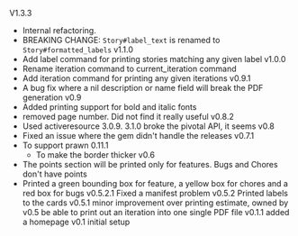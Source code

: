 V1.3.3
  * Internal refactoring.
  * BREAKING CHANGE: ```Story#label_text``` is renamed to ```Story#formatted_labels```
v1.1.0
  * Add label command for printing stories matching any given label
v1.0.0
  * Rename iteration command to current_iteration command
  * Add iteration command for printing any given iterations
v0.9.1
  * A bug fix where a nil description or name field will break the PDF generation
v0.9
  * Added printing support for bold and italic fonts
  * removed page number. Did not find it really useful
v0.8.2
  * Used activeresource 3.0.9. 3.1.0 broke the pivotal API, it seems
v0.8 
  * Fixed an issue where the gem didn't handle the releases
v0.7.1
  * To support prawn 0.11.1
	* To make the border thicker
v0.6
 * The points section will be printed only for features. Bugs and Chores don't
 have points
 * Printed a green bounding box for feature, a yellow box for chores and a red
 box for bugs
v0.5.2.1 Fixed a manifest problem
v0.5.2 Printed labels to the cards
v0.5.1 minor improvement over printing estimate, owned by
v0.5 be able to print out an iteration into one single PDF file
v0.1.1 added a homepage
v0.1 initial setup
